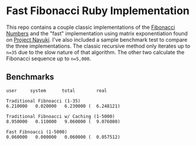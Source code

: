 # Fast Fibonacci Ruby Implementation

This repo contains a couple classic implementations of the [Fibonacci Numbers](https://en.m.wikipedia.org/wiki/Fibonacci_number) and the "fast" implementation using matrix exponentiation found on [Project Nayuki](https://www.nayuki.io/page/fast-fibonacci-algorithms). I've also included a sample benchmark test to compare the three implementations. The classic recursive method only iterates up to `n=35` due to the slow nature of that algorithm. The other two calculate the Fibonacci sequence up to `n=5,000`.

## Benchmarks

```
user     system      total        real

Traditional Fibnoacci (1-35)
6.210000   0.020000   6.230000 (  6.248121)

Traditional Fibnoacci w/ Caching (1-5000)
8.950000   0.110000   9.060000 (  9.076080)

Fast Fibnoacci (1-5000)
0.060000   0.000000   0.060000 (  0.057512)
```
